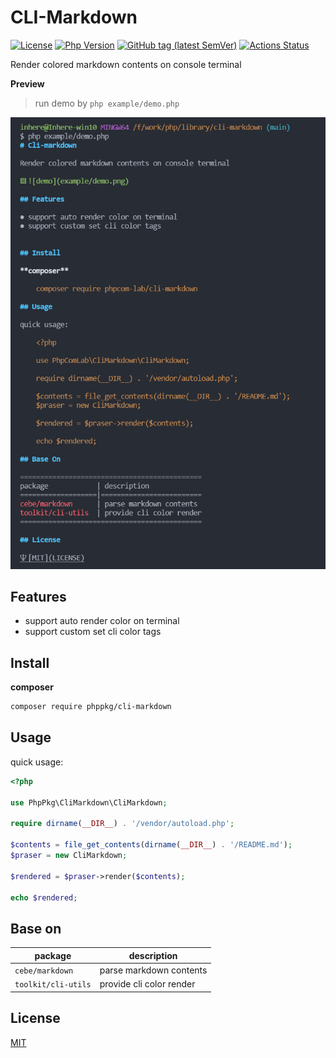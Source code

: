 # CLI-Markdown

[![License](https://img.shields.io/packagist/l/phppkg/cli-markdown.svg?style=flat-square)](LICENSE)
[![Php Version](https://img.shields.io/badge/php-%3E=8.0.0-brightgreen.svg?maxAge=2592000)](https://packagist.org/packages/phppkg/cli-markdown)
[![GitHub tag (latest SemVer)](https://img.shields.io/github/tag/phppkg/cli-markdown)](https://github.com/phppkg/cli-markdown)
[![Actions Status](https://github.com/phppkg/cli-markdown/workflows/Unit-Tests/badge.svg)](https://github.com/phppkg/cli-markdown/actions)

Render colored markdown contents on console terminal

**Preview**

> run demo by `php example/demo.php`

![demo](example/demo.png)

## Features

- support auto render color on terminal
- support custom set cli color tags

## Install

**composer**

```bash
composer require phppkg/cli-markdown
```

## Usage

quick usage:

```php
<?php

use PhpPkg\CliMarkdown\CliMarkdown;

require dirname(__DIR__) . '/vendor/autoload.php';

$contents = file_get_contents(dirname(__DIR__) . '/README.md');
$praser = new CliMarkdown;

$rendered = $praser->render($contents);

echo $rendered;
```

## Base on

package | description
---------|--------------
`cebe/markdown` | parse markdown contents
`toolkit/cli-utils` | provide cli color render

## License

[MIT](LICENSE)

